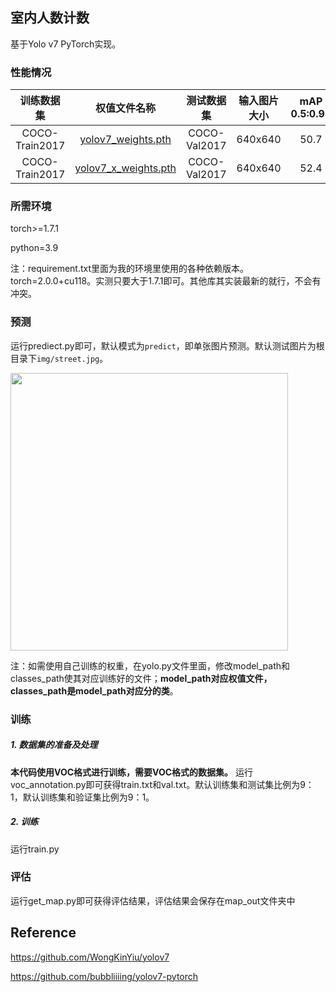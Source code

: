 ## 室内人数计数

基于Yolo v7 PyTorch实现。

### 性能情况

| 训练数据集          | 权值文件名称                                                                                                            | 测试数据集        | 输入图片大小  | mAP 0.5:0.95 | mAP 0.5 |
|:--------------:|:-----------------------------------------------------------------------------------------------------------------:|:------------:|:-------:|:------------:|:-------:|
| COCO-Train2017 | [yolov7_weights.pth](https://github.com/bubbliiiing/yolov7-pytorch/releases/download/v1.0/yolov7_weights.pth)     | COCO-Val2017 | 640x640 | 50.7         | 69.2    |
| COCO-Train2017 | [yolov7_x_weights.pth](https://github.com/bubbliiiing/yolov7-pytorch/releases/download/v1.0/yolov7_x_weights.pth) | COCO-Val2017 | 640x640 | 52.4         | 70.5    |

### 所需环境

torch>=1.7.1

python=3.9

注：requirement.txt里面为我的环境里使用的各种依赖版本。torch=2.0.0+cu118。实测只要大于1.7.1即可。其他库其实装最新的就行，不会有冲突。

### 预测

运行prediect.py即可，默认模式为`predict`，即单张图片预测。默认测试图片为根目录下`img/street.jpg`。

<img title="" src="file:///C:/Users/雷馨月/AppData/Roaming/marktext/images/2023-05-31-15-04-19-image.png" alt="" data-align="inline" width="444">

注：如需使用自己训练的权重，在yolo.py文件里面，修改model_path和classes_path使其对应训练好的文件；**model_path对应权值文件，classes_path是model_path对应分的类**。



### 训练

##### 1. 数据集的准备及处理

**本代码使用VOC格式进行训练，需要VOC格式的数据集。** 运行voc_annotation.py即可获得train.txt和val.txt。默认训练集和测试集比例为9：1，默认训练集和验证集比例为9：1。

##### 2. 训练

运行train.py   



### 评估

运行get_map.py即可获得评估结果，评估结果会保存在map_out文件夹中

## Reference

https://github.com/WongKinYiu/yolov7

https://github.com/bubbliiiing/yolov7-pytorch
